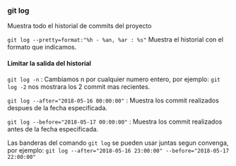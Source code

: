 ### git log
Muestra todo el historial de commits del proyecto

`git log --pretty=format:"%h - %an, %ar : %s"`
Muestra el historial con el formato que indicamos. 

#### Limitar la salida del historial
`git log -n` : Cambiamos n por cualquier numero entero, por ejemplo: `git log -2` nos mostrara los 2 commit mas recientes.

`git log --after="2018-05-16 00:00:00"` : Muestra los commit realizados despues de la fecha especificada.

`git log --before="2018-05-17 00:00:00"` : Muestra los commit realizados antes de la fecha especificada.

Las banderas del comando `git log` se pueden usar juntas segun convenga, por ejemplo:
`git log --after="2018-05-16 23:00:00" --before="2018-05-17 22:00:00"`